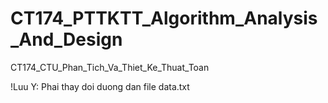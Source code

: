# CT174_PTTKTT_Algorithm_Analysis_And_Design
CT174_CTU_Phan_Tich_Va_Thiet_Ke_Thuat_Toan


!Luu Y: Phai thay doi duong dan file data.txt
